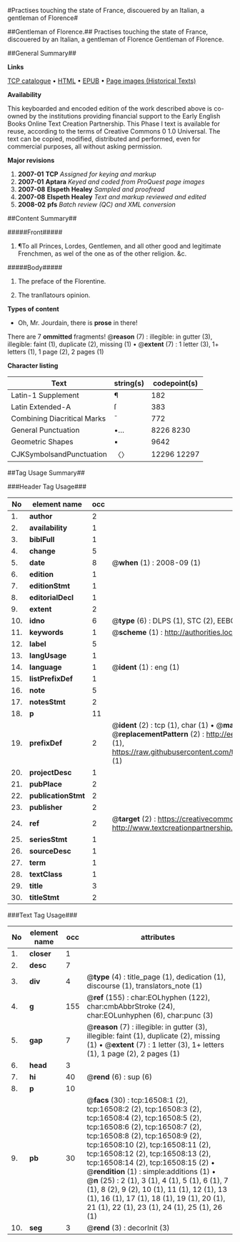 #Practises touching the state of France, discouered by an Italian, a gentleman of Florence#

##Gentleman of Florence.##
Practises touching the state of France, discouered by an Italian, a gentleman of Florence
Gentleman of Florence.

##General Summary##

**Links**

[TCP catalogue](http://www.ota.ox.ac.uk/tcp/)  • 
[HTML](http://tei.it.ox.ac.uk/tcp/Texts-HTML/free/A01/A01173.html)  • 
[EPUB](http://tei.it.ox.ac.uk/tcp/Texts-EPUB/free/A01/A01173.epub) • 
[Page images (Historical Texts)](https://data.historicaltexts.jisc.ac.uk/view?pubId=eebo-99851240e&pageId=eebo-99851240e-16508-1)

**Availability**

This keyboarded and encoded edition of the
	       work described above is co-owned by the institutions
	       providing financial support to the Early English Books
	       Online Text Creation Partnership. This Phase I text is
	       available for reuse, according to the terms of Creative
	       Commons 0 1.0 Universal. The text can be copied,
	       modified, distributed and performed, even for
	       commercial purposes, all without asking permission.

**Major revisions**

1. __2007-01__ __TCP__ *Assigned for keying and markup*
1. __2007-01__ __Aptara__ *Keyed and coded from ProQuest page images*
1. __2007-08__ __Elspeth Healey__ *Sampled and proofread*
1. __2007-08__ __Elspeth Healey__ *Text and markup reviewed and edited*
1. __2008-02__ __pfs__ *Batch review (QC) and XML conversion*

##Content Summary##

#####Front#####

1. ¶To all Princes, Lordes,
Gentlemen, and all other
good and legitimate
Frenchmen, as wel of the
one as of the other religion.
&c.

#####Body#####

1. The preface of the
Florentine.

1. The tranſlatours
opinion.

**Types of content**

  * Oh, Mr. Jourdain, there is **prose** in there!

There are 7 **ommitted** fragments! 
 @__reason__ (7) : illegible: in gutter (3), illegible: faint (1), duplicate (2), missing (1)  •  @__extent__ (7) : 1 letter (3), 1+ letters (1), 1 page (2), 2 pages (1)

**Character listing**


|Text|string(s)|codepoint(s)|
|---|---|---|
|Latin-1 Supplement|¶|182|
|Latin Extended-A|ſ|383|
|Combining             Diacritical Marks|̄|772|
|General Punctuation|•…|8226 8230|
|Geometric Shapes|▪|9642|
|CJKSymbolsandPunctuation|〈〉|12296 12297|

##Tag Usage Summary##

###Header Tag Usage###

|No|element name|occ|attributes|
|---|---|---|---|
|1.|__author__|2||
|2.|__availability__|1||
|3.|__biblFull__|1||
|4.|__change__|5||
|5.|__date__|8| @__when__ (1) : 2008-09 (1)|
|6.|__edition__|1||
|7.|__editionStmt__|1||
|8.|__editorialDecl__|1||
|9.|__extent__|2||
|10.|__idno__|6| @__type__ (6) : DLPS (1), STC (2), EEBO-CITATION (1), PROQUEST (1), VID (1)|
|11.|__keywords__|1| @__scheme__ (1) : http://authorities.loc.gov/ (1)|
|12.|__label__|5||
|13.|__langUsage__|1||
|14.|__language__|1| @__ident__ (1) : eng (1)|
|15.|__listPrefixDef__|1||
|16.|__note__|5||
|17.|__notesStmt__|2||
|18.|__p__|11||
|19.|__prefixDef__|2| @__ident__ (2) : tcp (1), char (1)  •  @__matchPattern__ (2) : ([0-9\-]+):([0-9IVX]+) (1), (.+) (1)  •  @__replacementPattern__ (2) : http://eebo.chadwyck.com/downloadtiff?vid=$1&page=$2 (1), https://raw.githubusercontent.com/textcreationpartnership/Texts/master/tcpchars.xml#$1 (1)|
|20.|__projectDesc__|1||
|21.|__pubPlace__|2||
|22.|__publicationStmt__|2||
|23.|__publisher__|2||
|24.|__ref__|2| @__target__ (2) : https://creativecommons.org/publicdomain/zero/1.0/ (1), http://www.textcreationpartnership.org/docs/. (1)|
|25.|__seriesStmt__|1||
|26.|__sourceDesc__|1||
|27.|__term__|1||
|28.|__textClass__|1||
|29.|__title__|3||
|30.|__titleStmt__|2||


###Text Tag Usage###

|No|element name|occ|attributes|
|---|---|---|---|
|1.|__closer__|1||
|2.|__desc__|7||
|3.|__div__|4| @__type__ (4) : title_page (1), dedication (1), discourse (1), translators_note (1)|
|4.|__g__|155| @__ref__ (155) : char:EOLhyphen (122), char:cmbAbbrStroke (24), char:EOLunhyphen (6), char:punc (3)|
|5.|__gap__|7| @__reason__ (7) : illegible: in gutter (3), illegible: faint (1), duplicate (2), missing (1)  •  @__extent__ (7) : 1 letter (3), 1+ letters (1), 1 page (2), 2 pages (1)|
|6.|__head__|3||
|7.|__hi__|40| @__rend__ (6) : sup (6)|
|8.|__p__|10||
|9.|__pb__|30| @__facs__ (30) : tcp:16508:1 (2), tcp:16508:2 (2), tcp:16508:3 (2), tcp:16508:4 (2), tcp:16508:5 (2), tcp:16508:6 (2), tcp:16508:7 (2), tcp:16508:8 (2), tcp:16508:9 (2), tcp:16508:10 (2), tcp:16508:11 (2), tcp:16508:12 (2), tcp:16508:13 (2), tcp:16508:14 (2), tcp:16508:15 (2)  •  @__rendition__ (1) : simple:additions (1)  •  @__n__ (25) : 2 (1), 3 (1), 4 (1), 5 (1), 6 (1), 7 (1), 8 (2), 9 (2), 10 (1), 11 (1), 12 (1), 13 (1), 16 (1), 17 (1), 18 (1), 19 (1), 20 (1), 21 (1), 22 (1), 23 (1), 24 (1), 25 (1), 26 (1)|
|10.|__seg__|3| @__rend__ (3) : decorInit (3)|
